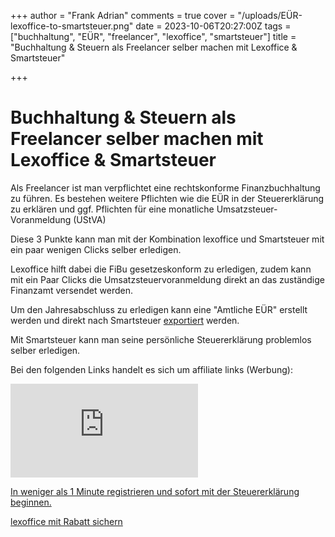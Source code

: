 +++
author = "Frank Adrian"
comments = true
cover = "/uploads/EÜR-lexoffice-to-smartsteuer.png"
date = 2023-10-06T20:27:00Z
tags = ["buchhaltung", "EÜR", "freelancer", "lexoffice", "smartsteuer"]
title = "Buchhaltung & Steuern als Freelancer selber machen mit Lexoffice & Smartsteuer"

+++
# Buchhaltung & Steuern als Freelancer selber machen mit Lexoffice & Smartsteuer

Als Freelancer ist man verpflichtet eine rechtskonforme Finanzbuchhaltung zu führen.
Es bestehen weitere Pflichten wie die EÜR in der Steuererklärung zu erklären und ggf. Pflichten für eine monatliche 
Umsatzsteuer-Voranmeldung (UStVA)

Diese 3 Punkte kann man mit der Kombination lexoffice und Smartsteuer mit ein paar wenigen Clicks selber erledigen.

Lexoffice hilft dabei die FiBu gesetzeskonform zu erledigen, zudem kann mit ein Paar Clicks die 
Umsatzsteuervoranmeldung direkt an das zuständige Finanzamt versendet werden.

Um den Jahresabschluss zu erledigen kann eine "Amtliche EÜR" erstellt werden und direkt nach 
Smartsteuer [exportiert](https://www.lexoffice.de/partner/smartsteuer/) werden.


Mit Smartsteuer kann man seine persönliche Steuererklärung problemlos selber erledigen.

Bei den folgenden Links handelt es sich um affiliate links (Werbung):

[![smartsteuer](https://www.awin1.com/cshow.php?s=2397462&v=15043&q=364451&r=1456770)](https://www.awin1.com/cread.php?s=2397462&v=15043&q=364451&r=1456770)

[In weniger als 1 Minute registrieren und sofort mit der Steuererklärung beginnen.](https://www.awin1.com/awclick.php?gid=364452&mid=15043&awinaffid=1456770&linkid=2397465&clickref=)

[lexoffice mit Rabatt sichern](https://www.awin1.com/awclick.php?gid=368497&mid=13787&awinaffid=1456770&linkid=2440761&clickref=)
